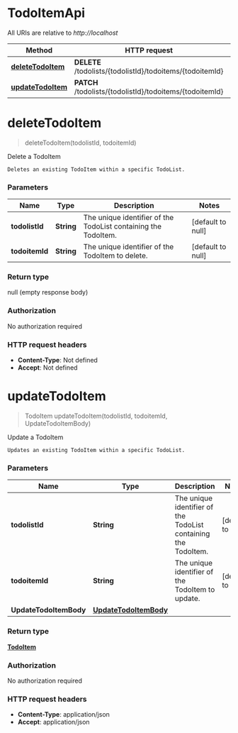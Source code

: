 # TodoItemApi

All URIs are relative to *http://localhost*

| Method | HTTP request | Description |
|------------- | ------------- | -------------|
| [**deleteTodoItem**](TodoItemApi.md#deleteTodoItem) | **DELETE** /todolists/{todolistId}/todoitems/{todoitemId} | Delete a TodoItem |
| [**updateTodoItem**](TodoItemApi.md#updateTodoItem) | **PATCH** /todolists/{todolistId}/todoitems/{todoitemId} | Update a TodoItem |


<a name="deleteTodoItem"></a>
# **deleteTodoItem**
> deleteTodoItem(todolistId, todoitemId)

Delete a TodoItem

    Deletes an existing TodoItem within a specific TodoList.

### Parameters

|Name | Type | Description  | Notes |
|------------- | ------------- | ------------- | -------------|
| **todolistId** | **String**| The unique identifier of the TodoList containing the TodoItem. | [default to null] |
| **todoitemId** | **String**| The unique identifier of the TodoItem to delete. | [default to null] |

### Return type

null (empty response body)

### Authorization

No authorization required

### HTTP request headers

- **Content-Type**: Not defined
- **Accept**: Not defined

<a name="updateTodoItem"></a>
# **updateTodoItem**
> TodoItem updateTodoItem(todolistId, todoitemId, UpdateTodoItemBody)

Update a TodoItem

    Updates an existing TodoItem within a specific TodoList.

### Parameters

|Name | Type | Description  | Notes |
|------------- | ------------- | ------------- | -------------|
| **todolistId** | **String**| The unique identifier of the TodoList containing the TodoItem. | [default to null] |
| **todoitemId** | **String**| The unique identifier of the TodoItem to update. | [default to null] |
| **UpdateTodoItemBody** | [**UpdateTodoItemBody**](../Models/UpdateTodoItemBody.md)|  | |

### Return type

[**TodoItem**](../Models/TodoItem.md)

### Authorization

No authorization required

### HTTP request headers

- **Content-Type**: application/json
- **Accept**: application/json

